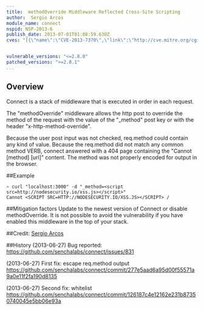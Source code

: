 ```yaml
---
title:  methodOverride Middleware Reflected Cross-Site Scripting
author:  Sergio Arcos
module_name: connect
nspid: NSP-2013-6
publish_date: 2013-07-01T01:08:59.630Z
cves: "[{\"name\":\"CVE-2013-7370\",\"link\":\"http://cve.mitre.org/cgi-bin/cvename.cgi?name=CVE-2013-7370\"}, {\"name\":\"CVE-2013-7371\",\"link\":\"http://cve.mitre.org/cgi-bin/cvename.cgi?name=CVE-2013-7371\"}]"


vulnerable_versions: "<=2.8.0"
patched_versions: ">=2.8.1"
...
```


## Overview
Connect is a stack of middleware that is executed in order in each request.
 
The "methodOverride" middleware allows the http post to override the method of the request with the value of the "_method" post key or with the header "x-http-method-override".  

Because the user post input was not checked, req.method could contain any kind of value. Because the req.method did not match any common method VERB, connect answered with a 404 page containing the "Cannot [method] [url]" content. The method was not properly encoded for output in the browser.


##Example
```
~ curl "localhost:3000" -d "_method=<script src=http://nodesecurity.io/xss.js></script>"
Cannot <SCRIPT SRC=HTTP://NODESECURITY.IO/XSS.JS></SCRIPT> /
```

##Mitigation factors
Update to the newest version of Connect or disable methodOverride. It is not possible to avoid the vulnerability if you have enabled this middleware in the top of your stack.

##Credit: 
[Sergio Arcos](https://twitter.com/martes_trece)

##History
(2013-06-27) Bug reported:
https://github.com/senchalabs/connect/issues/831

(2013-06-27) First fix: escape req.method output
https://github.com/senchalabs/connect/commit/277e5aad6a95d00f55571a9a0e11f2fa190d8135

(2013-06-27) Second fix: whitelist 
https://github.com/senchalabs/connect/commit/126187c4e12162e231b87350740045e5bb06e93a
